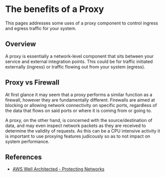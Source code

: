 # The benefits of a Proxy

This pages addresses some uses of a proxy component to control ingress and egress traffic for your system.

## Overview

A proxy is essentially a network-level component that sits between your service and external integration points. 
This could be for traffic initiated externally (ingress) or traffic flowing out from your system (egress).

## Proxy vs Firewall

At first glance it may seem that a proxy performs a similar function as a firewall, however they are fundamentally 
different. Firewalls are aimed at blocking or allowing network connectivity on specific ports, regardless of the 
data that flows on said ports or where it is coming from or going to.

A proxy, on the other hand, is concerned with the source/destination of data, and may even inspect network packets 
as they are received to determine the validity of requests. As this can be a CPU intensive activity it is important 
to use proxying features judicously so as to not impact on system performance.

## References

* [AWS Well Architected - Protecting Networks](https://docs.aws.amazon.com/wellarchitected/latest/security-pillar/protecting-networks.html)

